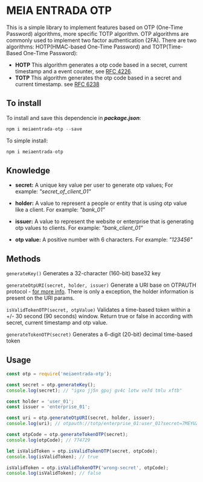 # MEIA ENTRADA OTP
This is a simple library to implement features based on OTP (One-Time Password) algorithms, more specific TOTP algorithm. OTP algorithms are commonly used to implement two factor authentication (2FA).
There are two algorithms: HOTP(HMAC-based One-Time Password) and TOTP(Time-Based One-Time Password):
- **HOTP**
	This algorithm generates a otp code based in a secret, current timestamp and a event counter, see [RFC 4226](https://www.ietf.org/rfc/rfc4226.txt "RFC 4226").
- **TOTP**
	This algorithm generates the otp code based in a secret and current timestamp. see [RFC 6238](https://www.ietf.org/rfc/rfc6238.txt "RFC 6238")

## To install
To install and save this  dependencie in ***package.json***:
```javascript
npm i meiaentrada-otp --save
```
To simple install:
```javascript
npm i meiaentrada-otp
```

## Knowledge
- **secret:**
	A unique key value per user to generate otp values;
	For example: *"secret_of_client_01"*

- **holder:**
	A value to represent a people or entity that is using otp value like a client.
	For example: *"bank_01"*

- **issuer:**
	A value to represent the website or enterprise that is generating otp values to clients.
	For example: *"bank_client_01"*

- **otp value:**
	A positive number with 6 characters.
	For example: *"123456"*

## Methods
`generateKey()`
Generates a 32-character (160-bit) base32 key

`generateOtpURI(secret, holder, issuer)`
Generate a URI base on OTPAUTH protocol - [for more info](https://github.com/google/google-authenticator/wiki/Key-Uri-Format "UR FORMAT"). There is only a exception, the holder information is present on the URI params.

`isValidTokenOTP(secret, otpValue)`
Validates a time-based token within a +/- 30 second (90 seconds) window.
Return true or false in according with secret, current timestamp and otp value.

`generateTokenOTP(secret)`
Generates a 6-digit (20-bit) decimal time-based token

## Usage
```javascript
const otp = require('meiaentrada-otp');

const secret = otp.generateKey();
console.log(secret); // "igxo jj5n gpuj gv4c lotw ve7d tmlu xftb"

const holder = 'user_01';
const issuer = 'enterprise_01';

const uri = otp.generateOtpURI(secret, holder, issuer);
console.log(uri); // otpauth://totp/enterprise_01:user_01?secret=7MEYUZ52337HOOKX25GE3RVIMQ6MJK4O&issuer=enterprise_01&algorithm=SHA1&digits=6&period=30&holder=user_01

const otpCode = otp.generateTokenOTP(secret);
console.log(otpCode); // 774729

let isValidToken = otp.isValidTokenOTP(secret, otpCode);
console.log(isValidToken); // true

isValidToken = otp.isValidTokenOTP('wrong-secret', otpCode);
console.log(isValidToken); // false
```
